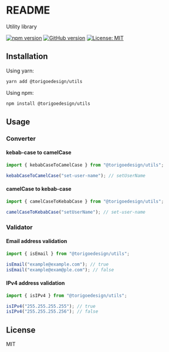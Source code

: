 # README

Utility library

[![npm version](https://badge.fury.io/js/%40torigoedesign%2Futils.svg)](https://badge.fury.io/js/%40torigoedesign%2Futils)
[![GitHub version](https://badge.fury.io/gh/kiyotd%2Ftorigoedesign-utils.svg)](https://badge.fury.io/gh/kiyotd%2Ftorigoedesign-utils)
[![License: MIT](https://img.shields.io/badge/License-MIT-yellow.svg)](https://opensource.org/licenses/MIT)

## Installation

Using yarn:

```bash
yarn add @torigoedesign/utils
```

Using npm:

```bash
npm install @torigoedesign/utils
```

## Usage

### Converter

#### kebab-case to camelCase

```typescript
import { kebabCaseToCamelCase } from "@torigoedesign/utils";

kebabCaseToCamelCase("set-user-name"); // setUserName
```

#### camelCase to kebab-case 

```typescript
import { camelCaseToKebabCase } from "@torigoedesign/utils";

camelCaseToKebabCase("setUserName"); // set-user-name
```

### Validator

#### Email address validation

```typescript
import { isEmail } from "@torigoedesign/utils";

isEmail("example@example.com"); // true
isEmail("example@exam@ple.com"); // false
```

#### IPv4 address validation

```typescript
import { isIPv4 } from "@torigoedesign/utils";

isIPv4("255.255.255.255"); // true
isIPv4("255.255.255.256"); // false
```

## License
MIT
